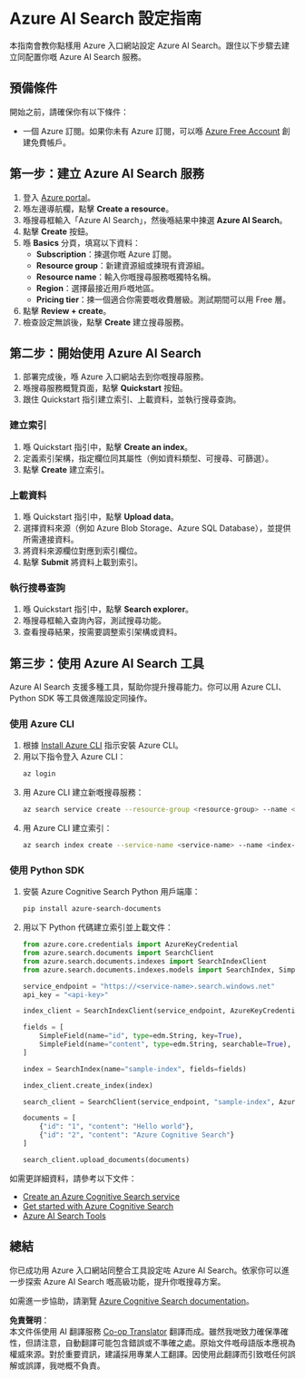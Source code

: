 <!--
CO_OP_TRANSLATOR_METADATA:
{
  "original_hash": "f0ce2d470f3efad6f8c7df376f416a4b",
  "translation_date": "2025-05-20T07:33:45+00:00",
  "source_file": "00-course-setup/AzureSearch.md",
  "language_code": "hk"
}
-->
# Azure AI Search 設定指南

本指南會教你點樣用 Azure 入口網站設定 Azure AI Search。跟住以下步驟去建立同配置你嘅 Azure AI Search 服務。

## 預備條件

開始之前，請確保你有以下條件：

- 一個 Azure 訂閱。如果你未有 Azure 訂閱，可以喺 [Azure Free Account](https://azure.microsoft.com/free/?wt.mc_id=studentamb_258691) 創建免費帳戶。

## 第一步：建立 Azure AI Search 服務

1. 登入 [Azure portal](https://portal.azure.com/?wt.mc_id=studentamb_258691)。
2. 喺左邊導航欄，點擊 **Create a resource**。
3. 喺搜尋框輸入「Azure AI Search」，然後喺結果中揀選 **Azure AI Search**。
4. 點擊 **Create** 按鈕。
5. 喺 **Basics** 分頁，填寫以下資料：
   - **Subscription**：揀選你嘅 Azure 訂閱。
   - **Resource group**：新建資源組或揀現有資源組。
   - **Resource name**：輸入你嘅搜尋服務嘅獨特名稱。
   - **Region**：選擇最接近用戶嘅地區。
   - **Pricing tier**：揀一個適合你需要嘅收費層級。測試期間可以用 Free 層。
6. 點擊 **Review + create**。
7. 檢查設定無誤後，點擊 **Create** 建立搜尋服務。

## 第二步：開始使用 Azure AI Search

1. 部署完成後，喺 Azure 入口網站去到你嘅搜尋服務。
2. 喺搜尋服務概覽頁面，點擊 **Quickstart** 按鈕。
3. 跟住 Quickstart 指引建立索引、上載資料，並執行搜尋查詢。

### 建立索引

1. 喺 Quickstart 指引中，點擊 **Create an index**。
2. 定義索引架構，指定欄位同其屬性（例如資料類型、可搜尋、可篩選）。
3. 點擊 **Create** 建立索引。

### 上載資料

1. 喺 Quickstart 指引中，點擊 **Upload data**。
2. 選擇資料來源（例如 Azure Blob Storage、Azure SQL Database），並提供所需連接資料。
3. 將資料來源欄位對應到索引欄位。
4. 點擊 **Submit** 將資料上載到索引。

### 執行搜尋查詢

1. 喺 Quickstart 指引中，點擊 **Search explorer**。
2. 喺搜尋框輸入查詢內容，測試搜尋功能。
3. 查看搜尋結果，按需要調整索引架構或資料。

## 第三步：使用 Azure AI Search 工具

Azure AI Search 支援多種工具，幫助你提升搜尋能力。你可以用 Azure CLI、Python SDK 等工具做進階設定同操作。

### 使用 Azure CLI

1. 根據 [Install Azure CLI](https://learn.microsoft.com/en-us/cli/azure/install-azure-cli?wt.mc_id=studentamb_258691) 指示安裝 Azure CLI。
2. 用以下指令登入 Azure CLI：
   ```bash
   az login
   ```
3. 用 Azure CLI 建立新嘅搜尋服務：
   ```bash
   az search service create --resource-group <resource-group> --name <service-name> --sku Free
   ```
4. 用 Azure CLI 建立索引：
   ```bash
   az search index create --service-name <service-name> --name <index-name> --fields "field1:type, field2:type"
   ```

### 使用 Python SDK

1. 安裝 Azure Cognitive Search Python 用戶端庫：
   ```bash
   pip install azure-search-documents
   ```
2. 用以下 Python 代碼建立索引並上載文件：
   ```python
   from azure.core.credentials import AzureKeyCredential
   from azure.search.documents import SearchClient
   from azure.search.documents.indexes import SearchIndexClient
   from azure.search.documents.indexes.models import SearchIndex, SimpleField, edm

   service_endpoint = "https://<service-name>.search.windows.net"
   api_key = "<api-key>"

   index_client = SearchIndexClient(service_endpoint, AzureKeyCredential(api_key))

   fields = [
       SimpleField(name="id", type=edm.String, key=True),
       SimpleField(name="content", type=edm.String, searchable=True),
   ]

   index = SearchIndex(name="sample-index", fields=fields)

   index_client.create_index(index)

   search_client = SearchClient(service_endpoint, "sample-index", AzureKeyCredential(api_key))

   documents = [
       {"id": "1", "content": "Hello world"},
       {"id": "2", "content": "Azure Cognitive Search"}
   ]

   search_client.upload_documents(documents)
   ```

如需更詳細資料，請參考以下文件：

- [Create an Azure Cognitive Search service](https://learn.microsoft.com/en-us/azure/search/search-create-service-portal?wt.mc_id=studentamb_258691)
- [Get started with Azure Cognitive Search](https://learn.microsoft.com/en-us/azure/search/search-get-started-portal?wt.mc_id=studentamb_258691)
- [Azure AI Search Tools](https://learn.microsoft.com/en-us/azure/ai-services/agents/how-to/tools/azure-ai-search?tabs=azurecli%2Cpython&pivots=code-examples?wt.mc_id=studentamb_258691)

## 總結

你已成功用 Azure 入口網站同整合工具設定咗 Azure AI Search。依家你可以進一步探索 Azure AI Search 嘅高級功能，提升你嘅搜尋方案。

如需進一步協助，請瀏覽 [Azure Cognitive Search documentation](https://learn.microsoft.com/en-us/azure/search/?wt.mc_id=studentamb_258691)。

**免責聲明**：  
本文件係使用 AI 翻譯服務 [Co-op Translator](https://github.com/Azure/co-op-translator) 翻譯而成。雖然我哋致力確保準確性，但請注意，自動翻譯可能包含錯誤或不準確之處。原始文件嘅母語版本應視為權威來源。對於重要資訊，建議採用專業人工翻譯。因使用此翻譯而引致嘅任何誤解或誤譯，我哋概不負責。
